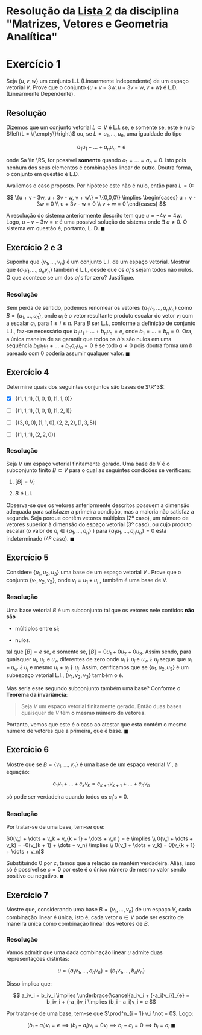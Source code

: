 # Resolução da [Lista 2](https://edisciplinas.usp.br/mod/resource/view.php?id=3889802) da disciplina "Matrizes, Vetores e Geometria Analítica"

# Exercício 1

Seja $\{u, v, w\}$ um conjunto L.I. (Linearmente Independente) de um espaço vetorial $V$. Prove que o conjunto $\{u + v − 3w, u + 3v − w, v + w\}$ é L.D. (Linearmente Dependente).

## Resolução

Dizemos que um conjunto vetorial $L \subset V$ é L.I. se, e somente se, este é nulo $\left(L = \{\empty\}\right)$ ou, se $L = {u_1, \dots, u_n}$, uma igualdade do tipo

$$
a_1u_1 + \dots + a_nu_n = e
$$

onde $a \in \R$, for possível **somente** quando $a_1 = \dots = a_n = 0$. Isto pois nenhum dos seus elementos é combinações linear de outro. Doutra forma, o conjunto em questão é L.D.

Avaliemos o caso proposto. Por hipótese este não é nulo, então para $L = 0$:

$$
\{u + v - 3w, u + 3v - w, v + w\} = \{0,0,0\}
\implies \begin{cases}
u + v - 3w = 0 \\ u + 3v - w = 0 \\ v + w = 0 
\end{cases}
$$

A resolução do sistema anteriormente descrito tem que $u = -4v = 4w$. Logo, $u + v -3w = e$ é uma possível solução do sistema onde $\exists\ a \not = 0$. O sistema em questão é, portanto, L. D. $\blacksquare$

## Exercício 2 e 3

Suponha que $\{v_1, \dots, v_n\}$ é um conjunto L.I. de um espaço vetorial. Mostrar que $\{a_1v_1, \dots , a_nv_n\}$ também é L.I., desde que os $a_i$'s sejam todos não nulos. O que acontece se um dos $a_i$'s for zero? Justifique.

### Resolução

Sem perda de sentido, podemos renomear os vetores $\{a_1v_1, \dots , a_nv_n\}$ como $B = \{u_1, \dots, u_n\}$, onde $u_i$ é o vetor resultante produto escalar do vetor $v_i$ com a escalar $a_i$, para $1 \le i \le n$. Para $B$ ser L.I., conforme a definição de conjunto L.I., faz-se necessário que $b_1u_1 + \dots + b_nu_n = e$, onde $b_1 = \dots = b_n = 0$. Ora, a única maneira de se garantir que todos os $b$'s são nulos em uma sequência $b_1a_1u_1 + \dots + b_na_nu_n = 0$ é se todo $a \not = 0$ pois doutra forma um $b$ pareado com $0$ poderia assumir qualquer valor. $\blacksquare$

## Exercício 4

Determine quais dos seguintes conjuntos são bases de $\R^3$:

- [x] $\{(1, 1, 1),(1, 0, 1),(1, 1, 0)\}$

- [ ] $\{(1, 1, 1),(1, 0, 1),(1, 2, 1)\}$

- [ ] $\{(3, 0, 0),(1, 1, 0),(2, 2, 2),(1, 3, 5)\}$

- [ ] $\{(1, 1, 1),(2, 2, 0)\}$

### Resolução

Seja $V$ um espaço vetorial finitamente gerado. Uma base de $V$ é o subconjunto finito $B \subset V$ para o qual as seguintes condições se verificam:

1. $[B] = V$;

2. $B$ é L.I.

Observa-se que os vetores anteriormente descritos possuem a dimensão adequada para satisfazer a primeira condição, mas a maioria não satisfaz a segunda. Seja porque contêm vetores múltiplos (2º caso), um número de vetores superior à dimensão do espaço vetorial (3º caso), ou cujo produto escalar (o valor de $a_i \in \{a_1, \dots, a_n\}$ ) para $\{a_1u_1, \dots, a_nu_n\} = 0$ está indeterminado (4º caso). $\blacksquare$

## Exercício 5

Considere $\{u_1, u_2, u_3\}$ uma base de um espaço vetorial $V$ . Prove que o conjunto $\{v_1 , v_2 , v_3 \}$, onde $v_i = u_1 + u_i$ , também é uma base de V.

### Resolução

Uma base vetorial $B$ é um subconjunto tal que os vetores nele contidos **não são**

- múltiplos entre si;

- nulos.

tal que $[B] = e$ se, e somente se, $[B] = 0u_1 + 0u_2 + 0u_3$. Assim sendo, para quaisquer $u_i$, $u_j$, e $u_w$ diferentes de zero onde $u_i \nmid u_j$ e $u_w \nmid u_j$ segue que $u_i + u_w \nmid u_j$ e mesmo $u_i + u_j \nmid u_j$. Assim, cerificamos que se $\{u_1, u_2, u_3\}$ é um subespaço vetorial L.I., $\{v_1 , v_2 , v_3\}$ também o é.

Mas seria esse segundo subconjunto também uma base? Conforme o **Teorema da invariância**:

> Seja $V$ um espaço vetorial finitamente gerado. Então duas bases quaisquer de $V$ têm **o mesmo número de vetores**.

Portanto, vemos que este é o caso ao atestar que esta contém o mesmo número de vetores que a primeira, que é base. $\blacksquare$

## Exercício 6

Mostre que se $B = \{v_1 , \dots , v_n\}$ é uma base de um espaço vetorial $V$ , a
equação:

$$
c_1v_1 + \dots + c_kv_k = c_{k + 1}v_{k + 1} + \dots + c_n v_n
$$

só pode ser verdadeira quando todos os $c_i$'s = 0.

### Resolução

Por tratar-se de uma base, tem-se que:

$0(v_1 + \dots + v_k + v_{k + 1} + \dots + v_n ) = e \implies \\ 0(v_1 + \dots + v_k) = -0(v_{k + 1} + \dots + v_n) \implies \\ 0(v_1 + \dots + v_k) = 0(v_{k + 1} + \dots + v_n)$

Substituindo 0 por $c$, temos que a relação se mantém verdadeira. Aliás, isso só é possível se $c = 0$ por este é o único número de mesmo valor sendo positivo ou negativo. $\blacksquare$

## Exercício 7

Mostre que, considerando uma base $B = \{v_1 , \dots , v_n\}$ de um espaço $V$, cada combinação linear é única, isto é, cada vetor $u \in V$ pode ser escrito de maneira única como combinação linear dos vetores de $B$.

### Resolução

Vamos admitir que uma dada combinação linear $u$ admite duas representações distintas:

$$
u = \{a_1v_1, \dots, a_nv_n\} = \{b_1v_1, \dots, b_nv_n\}
$$

Disso implica que:

$$
a_iv_i = b_iv_i \implies \underbrace{\cancel{a_iv_i + (-a_i)v_i}}_{e} = b_iv_i + (-a_i)v_i \implies (b_i - a_i)v_i = e
$$

Por tratar-se de uma base, tem-se que $\prod^n_{i = 1} v_i \not = 0$. Logo:

$$
(b_i - a_i)v_i = e \implies (b_i - a_i)v_i = 0v_i \implies b_i - a_i = 0 \implies b_i = a_i\ \blacksquare
$$